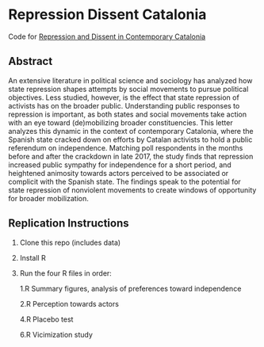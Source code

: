 # Repression Dissent Catalonia
Code for [Repression and Dissent in Contemporary Catalonia](https://doi.org/10.1017/S0007123420000307)

## Abstract



An extensive literature in political science and sociology has analyzed how state repression shapes attempts by social movements to pursue political objectives. Less studied, however, is the effect that state repression of activists has on the broader public. Understanding public responses to repression is important, as both states and social movements take action with an eye toward (de)mobilizing broader constituencies. This letter analyzes this dynamic in the context of contemporary Catalonia, where the Spanish state cracked down on efforts by Catalan activists to hold a public referendum on independence. Matching poll respondents in the months before and after the crackdown in late 2017, the study finds that repression increased public sympathy for independence for a short period, and heightened animosity towards actors perceived to be associated or complicit with the Spanish state. The findings speak to the potential for state repression of nonviolent movements to create windows of opportunity for broader mobilization.


## Replication Instructions

1. Clone this repo (includes data)
2. Install R
3. Run the four R files in order:

    1.R Summary figures, analysis of preferences toward independence
    
    2.R Perception towards actors
  
    4.R Placebo test

    6.R Vicimization study


        
